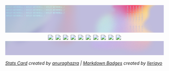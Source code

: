 <picture>
  <img alt="header" src="./banners/glitch/banner-glitch-header.png">
</picture>

<div align="center" style="font-size:0">
  <a href="https://getbootstrap.com/docs/4.0/content/code/" style="all:unset; display:inline-block;">
    <img alt="Bootstrap" src="https://img.shields.io/badge/bs-%23563D7C.svg?style=for-the-badge&logo=bootstrap&logoColor=white" style="margin:4px; vertical-align:middle;" />
  </a>
  <a href="https://en.wikipedia.org/wiki/CSS#CSS_3" style="all:unset; display:inline-block;">
    <img alt="CSS3" src="https://img.shields.io/badge/css-%230056D2.svg?style=for-the-badge&logo=CSS&logoColor=white" style="margin:4px; vertical-align:middle;" />
  </a>
  <a href="https://www.cypress.io/" style="all:unset; display:inline-block;">
    <img alt="Cypress" src="https://img.shields.io/badge/-cypress-00A162?style=for-the-badge&logo=cypress&logoColor=white" style="margin:4px; vertical-align:middle;" />
  </a>
  <a href="https://en.wikipedia.org/wiki/HTML" style="all:unset; display:inline-block;">
    <img alt="HTML5" src="https://img.shields.io/badge/html%20-%23E34F26.svg?&style=for-the-badge&logo=html5&logoColor=white" style="margin:4px; vertical-align:middle;" />
  </a>
  <a href="https://www.javascript.com/" style="all:unset; display:inline-block;">
    <img alt="JavaScript" src="https://img.shields.io/badge/js%20-%23323330.svg?&style=for-the-badge&logo=javascript&logoColor=%23F7DF1E" style="margin:4px; vertical-align:middle;" />
  </a>
  <a href="https://jquery.com/" style="all:unset; display:inline-block;">
    <img alt="jQuery" src="https://img.shields.io/badge/jq-%230769AD.svg?style=for-the-badge&logo=jquery&logoColor=white" style="margin:4px; vertical-align:middle;" />
  </a>
  <a href="https://reactjs.org/" style="all:unset; display:inline-block;">
    <img alt="React" src="https://img.shields.io/badge/react%20-%2320232a.svg?&style=for-the-badge&logo=react&logoColor=white" style="margin:4px; vertical-align:middle;" />
  </a>
  <a href="https://rubyonrails.org/" style="all:unset; display:inline-block;">
    <img alt="Rails" src="https://img.shields.io/badge/rails-%23CC0000.svg?style=for-the-badge&logo=ruby-on-rails&logoColor=white" style="margin:4px; vertical-align:middle;" />
  </a>
  <a href="https://www.ruby-lang.org/" style="all:unset; display:inline-block;">
    <img alt="Ruby" src="https://img.shields.io/badge/ruby-%23CC342D.svg?style=for-the-badge&logo=ruby&logoColor=white" style="margin:4px; vertical-align:middle;" />
  </a>
  <a href="https://sass-lang.com/" style="all:unset; display:inline-block;">
    <img alt="SASS" src="https://img.shields.io/badge/SASS%20-hotpink.svg?&style=for-the-badge&logo=SASS&logoColor=white" style="margin:4px; vertical-align:middle;" />
  </a>
</div>

<picture>
  <img alt="header" src="./banners/glitch/banner-glitch-footer.png">
</picture>

_[Stats Card](https://github.com/anuraghazra/github-readme-stats/) created by [anuraghazra](https://github.com/anuraghazra/) | [Markdown Badges](https://github.com/Ileriayo/markdown-badges) created by [Ileriayo](https://github.com/Ileriayo)_
